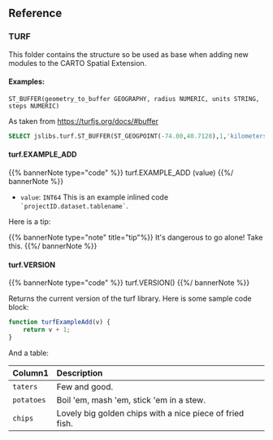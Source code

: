 ## Reference

### TURF

This folder contains the structure so be used as base when adding new modules to the CARTO Spatial Extension.

#### Examples:

```
ST_BUFFER(geometry_to_buffer GEOGRAPHY, radius NUMERIC, units STRING, steps NUMERIC)
```
As taken from https://turfjs.org/docs/#buffer

``` sql
SELECT jslibs.turf.ST_BUFFER(ST_GEOGPOINT(-74.00,40.7128),1,'kilometers',10) as geo
```

#### turf.EXAMPLE_ADD

{{% bannerNote type="code" %}}
turf.EXAMPLE_ADD (value)
{{%/ bannerNote %}}

* `value`: `INT64` This is an example inlined code <code>\`projectID.dataset.tablename\`</code>.

Here is a tip:

{{% bannerNote type="note" title="tip"%}}
It's dangerous to go alone! Take this.
{{%/ bannerNote %}}


#### turf.VERSION

{{% bannerNote type="code" %}}
turf.VERSION()
{{%/ bannerNote %}}

Returns the current version of the turf library. Here is some sample code block:

```js
function turfExampleAdd(v) {
    return v + 1;
}
```

And a table:

| Column1 | Description |
| :----- | :------ |
|`taters`| Few and good. |
|`potatoes`| Boil 'em, mash 'em, stick 'em in a stew.|
|`chips`| Lovely big golden chips with a nice piece of fried fish.|
